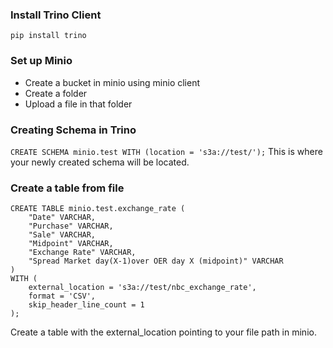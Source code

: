 ### Install Trino Client
```pip install trino```

### Set up Minio
- Create a bucket in minio using minio client
- Create a folder
- Upload a file in that folder
### Creating Schema in Trino
```CREATE SCHEMA minio.test WITH (location = 's3a://test/');```
This is where your newly created schema will be located. 
### Create a table from file
```
CREATE TABLE minio.test.exchange_rate (
    "Date" VARCHAR,
    "Purchase" VARCHAR,
    "Sale" VARCHAR,
    "Midpoint" VARCHAR,
    "Exchange Rate" VARCHAR,
    "Spread Market day(X-1)over OER day X (midpoint)" VARCHAR
)
WITH (
    external_location = 's3a://test/nbc_exchange_rate',
    format = 'CSV',
    skip_header_line_count = 1
);
```
Create a table with the external_location pointing to your file path in minio.

